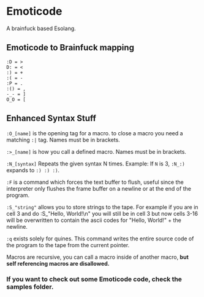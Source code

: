 # Emoticode
A brainfuck based Esolang.

## Emoticode to Brainfuck mapping
```
:D = >
D: = <
:) = +
:( = -
:P = .
:() = ,
-_- = ]
O_O = [
```

## Enhanced Syntax Stuff

```:O_[name]``` is the opening tag for a macro. to close a macro you need a matching ```:|``` tag. Names must be in brackets.

```:>_[name]``` is how you call a defined macro. Names must be in brackets.

```:N_[syntax]``` Repeats the given syntax N times. Example: If ```N``` is 3, ```:N_:)``` expands to ```:) :) :)```.

```:F``` is a command which forces the text buffer to flush, useful since the interpreter only flushes the frame buffer on a newline or at the end of the program.

```:S_"string"``` allows you to store strings to the tape. For example if you are in cell 3 and do :S_"Hello, World!\n" you will still be in cell 3 but now cells 3-16 will be overwritten to contain the ascii codes for "Hello, World!" + the newline.

```:q``` exists solely for quines. This command writes the entire source code of the program to the tape from the current pointer.

Macros are recursive, you can call a macro inside of another macro, **but self referencing macros are disallowed.**

### If you want to check out some Emoticode code, check the samples folder.
